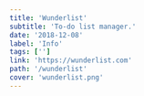```yaml
---
title: 'Wunderlist'
subtitle: 'To-do list manager.'
date: '2018-12-08'
label: 'Info'
tags: ['']
link: 'https://wunderlist.com'
path: '/wunderlist'
cover: 'wunderlist.png'
---
```

